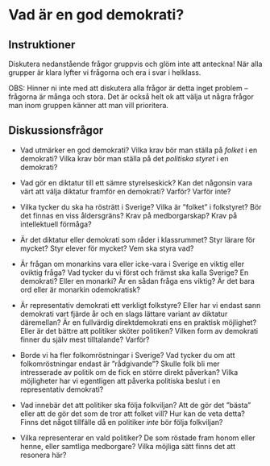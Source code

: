 # Vad är en god demokrati?

## Instruktioner

Diskutera nedanstående frågor gruppvis och glöm inte att anteckna! När alla grupper är klara lyfter vi frågorna och era i svar i helklass. 

OBS: Hinner ni inte med att diskutera alla frågor är detta inget problem – frågorna är många och stora. Det är också helt ok att välja ut några frågor man inom gruppen känner att man vill prioritera. 

## Diskussionsfrågor

- Vad utmärker en god demokrati? Vilka krav bör man ställa på *folket* i en demokrati? Vilka krav bör man ställa på det *politiska styret* i en demokrati? 

- Vad gör en diktatur till ett sämre styrelseskick? Kan det någonsin vara värt att välja diktatur framför en demokrati? Varför? Varför inte? 

- Vilka tycker du ska ha rösträtt i Sverige? Vilka är ”folket” i folkstyret? Bör det finnas en viss åldersgräns? Krav på medborgarskap? Krav på intellektuell förmåga? 

- Är det diktatur eller demokrati som råder i klassrummet? Styr lärare för mycket? Styr elever för mycket? Vem ska styra vad? 

- Är frågan om monarkins vara eller icke-vara i Sverige en viktig eller oviktig fråga? Vad tycker du vi först och främst ska kalla Sverige? En demokrati? Eller en monarki? Är en sådan fråga ens viktig? Är det bara ord eller är monarkin odemokratisk? 

- Är representativ demokrati ett verkligt folkstyre? Eller har vi endast sann demokrati vart fjärde år och en slags lättare variant av diktatur däremellan? Är en fullvärdig direktdemokrati ens en praktisk möjlighet? Eller är det bättre att politiker sköter politiken? Vilken form av demokrati finner du själv mest tilltalande? Varför? 

- Borde vi ha fler folkomröstningar i Sverige? Vad tycker du om att folkomröstningar endast är ”rådgivande”? Skulle folk bli mer intresserade av politik om de fick en större direkt påverkan? Vilka möjligheter har vi egentligen att påverka politiska beslut i en representativ demokrati? 

- Vad innebär det att politiker ska följa folkviljan? Att de gör det ”bästa” eller att de gör det som de tror att folket vill? Hur kan de veta detta? Finns det något tillfälle då en politiker *inte* bör följa folkviljan? 

- Vilka representerar en vald politiker? De som röstade fram honom eller henne, eller samtliga medborgare? Vilka möjliga sätt finns det att resonera här?
